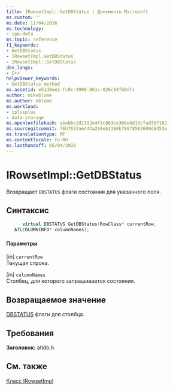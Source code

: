 ```yaml
---
title: IRowsetImpl::GetDBStatus | Документы Microsoft
ms.custom: ''
ms.date: 11/04/2016
ms.technology:
- cpp-data
ms.topic: reference
f1_keywords:
- GetDBStatus
- IRowsetImpl.GetDBStatus
- IRowsetImpl::GetDBStatus
dev_langs:
- C++
helpviewer_keywords:
- GetDBStatus method
ms.assetid: e51d8ee2-fc0c-4909-861c-026c94fb0dfc
author: mikeblome
ms.author: mblome
ms.workload:
- cplusplus
- data-storage
ms.openlocfilehash: ebebbc2d1392e4f3c863ce366e8d19cfad3b7162
ms.sourcegitcommit: 76b7653ae443a2b8eb1186b789f8503609d6453e
ms.translationtype: MT
ms.contentlocale: ru-RU
ms.lasthandoff: 05/04/2018
---
```

# <a name="irowsetimplgetdbstatus"></a>IRowsetImpl::GetDBStatus
Возвращает `DBSTATUS` флаги состояния для указанного поля.  
  
## <a name="syntax"></a>Синтаксис  
  
```cpp
      virtual DBSTATUS GetDBStatus(RowClass* currentRow,  
   ATLCOLUMNINFO* columnNames);  
```  
  
#### <a name="parameters"></a>Параметры  
 [in] `currentRow`  
 Текущая строка.  
  
 [in] `columnNames`  
 Столбец, для которого запрашивается состояния.  
  
## <a name="return-value"></a>Возвращаемое значение  
 [DBSTATUS](https://msdn.microsoft.com/en-us/library/ms722617.aspx) флаги для столбца.  
  
## <a name="requirements"></a>Требования  
 **Заголовок:** atldb.h  
  
## <a name="see-also"></a>См. также  
 [Класс IRowsetImpl](../../data/oledb/irowsetimpl-class.md)